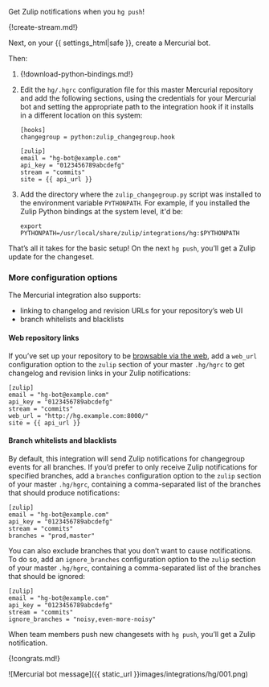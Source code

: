 Get Zulip notifications when you `hg push`!

{!create-stream.md!}

Next, on your {{ settings_html|safe }}, create a Mercurial bot.

Then:

1.  {!download-python-bindings.md!}

2.  Edit the `hg/.hgrc` configuration file for this master Mercurial
repository and add the following sections, using the credentials for
your Mercurial bot and setting the appropriate path to the integration
hook if it installs in a different location on this system:

        [hooks]
        changegroup = python:zulip_changegroup.hook

        [zulip]
        email = "hg-bot@example.com"
        api_key = "0123456789abcdefg"
        stream = "commits"
        site = {{ api_url }}

3.  Add the directory where the `zulip_changegroup.py` script was
installed to the environment variable `PYTHONPATH`.  For example, if
you installed the Zulip Python bindings at the system level, it'd be:

        export PYTHONPATH=/usr/local/share/zulip/integrations/hg:$PYTHONPATH

That’s all it takes for the basic setup! On the next `hg push`, you’ll
get a Zulip update for the changeset.

### More configuration options

The Mercurial integration also supports:

-   linking to changelog and revision URLs for your repository’s web UI
-   branch whitelists and blacklists

#### Web repository links

If you’ve set up your repository to be [browsable via the web][1],
add a `web_url` configuration option to the `zulip` section of your
master `.hg/hgrc` to get changelog and revision links in your Zulip
notifications:

    [zulip]
    email = "hg-bot@example.com"
    api_key = "0123456789abcdefg"
    stream = "commits"
    web_url = "http://hg.example.com:8000/"
    site = {{ api_url }}

[1]: https://www.mercurial-scm.org/wiki/QuickStart#Network_support

#### Branch whitelists and blacklists

By default, this integration will send Zulip notifications for
changegroup events for all branches. If you’d prefer to only receive
Zulip notifications for specified branches, add a `branches`
configuration option to the `zulip` section of your master `.hg/hgrc`,
containing a comma-separated list of the branches that should produce
notifications:

    [zulip]
    email = "hg-bot@example.com"
    api_key = "0123456789abcdefg"
    stream = "commits"
    branches = "prod,master"

You can also exclude branches that you don’t want to cause
notifications. To do so, add an `ignore_branches` configuration option
to the `zulip` section of your master `.hg/hgrc`, containing a
comma-separated list of the branches that should be ignored:

    [zulip]
    email = "hg-bot@example.com"
    api_key = "0123456789abcdefg"
    stream = "commits"
    ignore_branches = "noisy,even-more-noisy"

When team members push new changesets with `hg push`, you’ll get a
Zulip notification.

{!congrats.md!}

![Mercurial bot message]({{ static_url }}images/integrations/hg/001.png)
